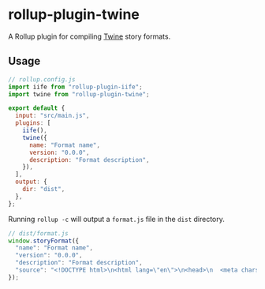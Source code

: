 # rollup-plugin-twine

A Rollup plugin for compiling [Twine](https://twinery.org/) story formats.

## Usage

```js
// rollup.config.js
import iife from "rollup-plugin-iife";
import twine from "rollup-plugin-twine";

export default {
  input: "src/main.js",
  plugins: [
    iife(),
    twine({
      name: "Format name",
      version: "0.0.0",
      description: "Format description",
    }),
  ],
  output: {
    dir: "dist",
  },
};
```

Running `rollup -c` will output a `format.js` file in the `dist` directory.

```js
// dist/format.js
window.storyFormat({
  "name": "Format name",
  "version": "0.0.0",
  "description": "Format description",
  "source": "<!DOCTYPE html>\n<html lang=\"en\">\n<head>\n  <meta charset=\"UTF-8\">\n  <meta name=\"viewport\" content=\"width=device-width, initial-scale=1.0\">\n  <title>{{STORY_NAME}}</title>\n</head>\n<body>\n  {{STORY_DATA}}\n  <script>\n    !function(){\"use strict\";console.log(\"hello\")}();\n  </script>\n</body>\n</html>"
});
```